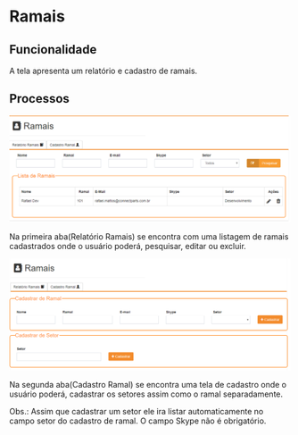 # Ramais

## Funcionalidade

A tela apresenta um relatório e cadastro de ramais.

## Processos 

![](../.gitbook/assets/image%20%287%29.png)

Na primeira aba\(Relatório Ramais\) se encontra com uma listagem de ramais cadastrados onde o usuário poderá, pesquisar, editar ou excluir.

![](../.gitbook/assets/image%20%288%29.png)

Na segunda aba\(Cadastro Ramal\) se encontra uma tela de cadastro onde o usuário poderá, cadastrar os setores assim como o ramal separadamente.

Obs.: Assim que cadastrar um setor ele ira listar automaticamente no campo setor do cadastro de ramal. O campo Skype não é obrigatório. 


